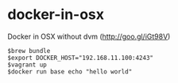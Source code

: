 docker-in-osx
=============

Docker in OSX without dvm (http://goo.gl/iGt98V)


```
$brew bundle
$export DOCKER_HOST="192.168.11.100:4243"
$vagrant up
$docker run base echo "hello world"
```
